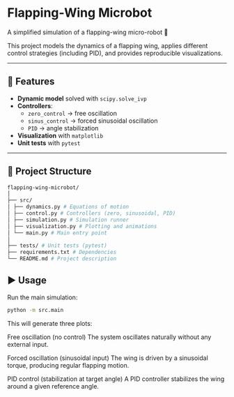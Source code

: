 # Flapping-Wing Microbot

A simplified simulation of a flapping-wing micro-robot 🪽

This project models the dynamics of a flapping wing, applies different control strategies (including PID), and provides reproducible visualizations.

---

## 🚀 Features

- **Dynamic model** solved with `scipy.solve_ivp`
- **Controllers**:
  - `zero_control` → free oscillation
  - `sinus_control` → forced sinusoidal oscillation
  - `PID` → angle stabilization
- **Visualization** with `matplotlib`
- **Unit tests** with `pytest`

---

## 📂 Project Structure

```bash
flapping-wing-microbot/
│
├── src/ 
│ ├── dynamics.py # Equations of motion
│ ├── control.py # Controllers (zero, sinusoidal, PID)
│ ├── simulation.py # Simulation runner
│ ├── visualization.py # Plotting and animations
│ └── main.py # Main entry point
│
├── tests/ # Unit tests (pytest)
├── requirements.txt # Dependencies
└── README.md # Project description


```

## ▶️ Usage

Run the main simulation:

```bash
python -m src.main
```
This will generate three plots:

Free oscillation (no control)
The system oscillates naturally without any external input.

Forced oscillation (sinusoidal input)
The wing is driven by a sinusoidal torque, producing regular flapping motion.

PID control (stabilization at target angle)
A PID controller stabilizes the wing around a given reference angle.
